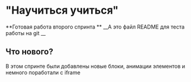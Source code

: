 # "Научиться учиться"


**Готовая работа второго спринта **
__А это файл README для теста работы на git __

## **Что нового?**

В этом спринте были добавлены новые блоки, анимации элементов 
и немного поработали с iframe